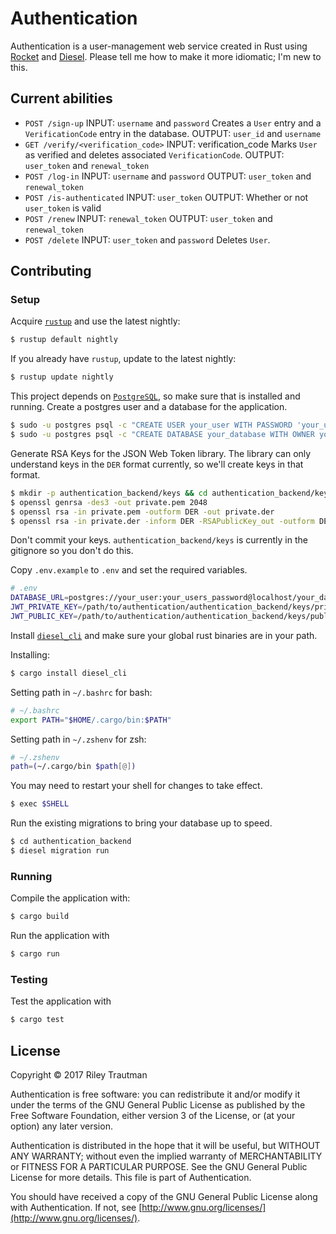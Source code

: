 # Authentication
Authentication is a user-management web service created in Rust using [Rocket](https://rocket.rs) and [Diesel](https://diesel.rs/). Please tell me how to make it more idiomatic; I'm new to this.

## Current abilities
 - `POST /sign-up`
        INPUT: `username` and `password`
        Creates a `User` entry and a `VerificationCode` entry in the database.
        OUTPUT: `user_id` and `username`
 - `GET /verify/<verification_code>`
        INPUT: verification_code
        Marks `User` as verified and deletes associated `VerificationCode`.
        OUTPUT: `user_token` and `renewal_token`
 - `POST /log-in`
        INPUT: `username` and `password`
        OUTPUT: `user_token` and `renewal_token`
 - `POST /is-authenticated`
        INPUT: `user_token`
        OUTPUT: Whether or not `user_token` is valid
 - `POST /renew`
        INPUT: `renewal_token`
        OUTPUT: `user_token` and `renewal_token`
 - `POST /delete`
        INPUT: `user_token` and `password`
        Deletes `User`.

## Contributing
### Setup
Acquire [`rustup`](https://www.rustup.rs/) and use the latest nightly:

```bash
$ rustup default nightly
```

If you already have `rustup`, update to the latest nightly:

```bash
$ rustup update nightly
```

This project depends on [`PostgreSQL`](https://www.postgresql.org/), so make sure that is installed and running. Create a postgres user and a database for the application.

```bash
$ sudo -u postgres psql -c "CREATE USER your_user WITH PASSWORD 'your_users_password';"
$ sudo -u postgres psql -c "CREATE DATABASE your_database WITH OWNER your_user;"
```

Generate RSA Keys for the JSON Web Token library. The library can only understand keys in the `DER` format currently, so we'll create keys in that format.

```bash
$ mkdir -p authentication_backend/keys && cd authentication_backend/keys
$ openssl genrsa -des3 -out private.pem 2048
$ openssl rsa -in private.pem -outform DER -out private.der
$ openssl rsa -in private.der -inform DER -RSAPublicKey_out -outform DER -out public.der
```

Don't commit your keys. `authentication_backend/keys` is currently in the gitignore so you don't do this.

Copy `.env.example` to `.env` and set the required variables.

```bash
# .env
DATABASE_URL=postgres://your_user:your_users_password@localhost/your_database
JWT_PRIVATE_KEY=/path/to/authentication/authentication_backend/keys/private.der
JWT_PUBLIC_KEY=/path/to/authentication/authentication_backend/keys/public.der
```

Install [`diesel_cli`](http://diesel.rs/guides/getting-started/) and make sure your global rust binaries are in your path.

Installing:
```bash
$ cargo install diesel_cli
```

Setting path in `~/.bashrc` for bash:
```bash
# ~/.bashrc
export PATH="$HOME/.cargo/bin:$PATH"
```

Setting path in `~/.zshenv` for zsh:
```zsh
# ~/.zshenv
path=(~/.cargo/bin $path[@])
```

You may need to restart your shell for changes to take effect.

```bash
$ exec $SHELL
```

Run the existing migrations to bring your database up to speed.

```bash
$ cd authentication_backend
$ diesel migration run
```

### Running

Compile the application with:

```bash
$ cargo build
```

Run the application with 

```bash
$ cargo run
```

### Testing

Test the application with

```bash
$ cargo test
```

## License

Copyright © 2017 Riley Trautman

Authentication is free software: you can redistribute it and/or modify it under the terms of the GNU General Public License as published by the Free Software Foundation, either version 3 of the License, or (at your option) any later version.

Authentication is distributed in the hope that it will be useful, but WITHOUT ANY WARRANTY; without even the implied warranty of MERCHANTABILITY or FITNESS FOR A PARTICULAR PURPOSE. See the GNU General Public License for more details. This file is part of Authentication.

You should have received a copy of the GNU General Public License along with Authentication. If not, see [http://www.gnu.org/licenses/](http://www.gnu.org/licenses/).
